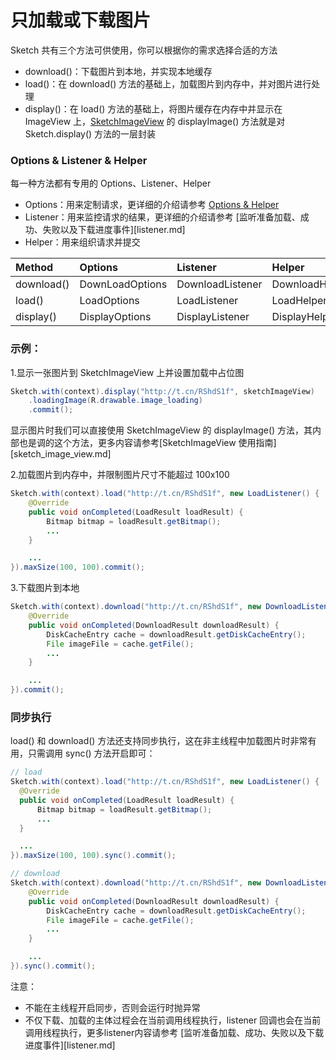 # 只加载或下载图片

Sketch 共有三个方法可供使用，你可以根据你的需求选择合适的方法
* download()：下载图片到本地，并实现本地缓存
* load()：在 download() 方法的基础上，加载图片到内存中，并对图片进行处理
* display()：在 load() 方法的基础上，将图片缓存在内存中并显示在 ImageView 上，[SketchImageView] 的 displayImage() 方法就是对 Sketch.display() 方法的一层封装

### Options & Listener & Helper

每一种方法都有专用的 Options、Listener、Helper

* Options：用来定制请求，更详细的介绍请参考 [Options & Helper][options_and_helper]
* Listener：用来监控请求的结果，更详细的介绍请参考 [监听准备加载、成功、失败以及下载进度事件][listener.md]
* Helper：用来组织请求并提交

|Method|Options|Listener|Helper|
|:---|:---|:---|:---|
|download()|DownLoadOptions|DownloadListener|DownloadHelper|
|load()|LoadOptions|LoadListener|LoadHelper|
|display()|DisplayOptions|DisplayListener|DisplayHelper|

### 示例：

1.显示一张图片到 SketchImageView 上并设置加载中占位图

```java
Sketch.with(context).display("http://t.cn/RShdS1f", sketchImageView)
    .loadingImage(R.drawable.image_loading)
    .commit();
```

显示图片时我们可以直接使用 SketchImageView 的 displayImage() 方法，其内部也是调的这个方法，更多内容请参考[SketchImageView 使用指南][sketch_image_view.md]

2.加载图片到内存中，并限制图片尺寸不能超过 100x100

```java
Sketch.with(context).load("http://t.cn/RShdS1f", new LoadListener() {
    @Override
    public void onCompleted(LoadResult loadResult) {
        Bitmap bitmap = loadResult.getBitmap();
        ...
    }

    ...
}).maxSize(100, 100).commit();
```

3.下载图片到本地

```java
Sketch.with(context).download("http://t.cn/RShdS1f", new DownloadListener() {
    @Override
    public void onCompleted(DownloadResult downloadResult) {
        DiskCacheEntry cache = downloadResult.getDiskCacheEntry();
        File imageFile = cache.getFile();
        ...
    }

    ...
}).commit();
```

### 同步执行

load() 和 download() 方法还支持同步执行，这在非主线程中加载图片时非常有用，只需调用 sync() 方法开启即可：

```java
// load
Sketch.with(context).load("http://t.cn/RShdS1f", new LoadListener() {
  @Override
  public void onCompleted(LoadResult loadResult) {
      Bitmap bitmap = loadResult.getBitmap();
      ...
  }

  ...
}).maxSize(100, 100).sync().commit();

// download
Sketch.with(context).download("http://t.cn/RShdS1f", new DownloadListener() {
    @Override
    public void onCompleted(DownloadResult downloadResult) {
        DiskCacheEntry cache = downloadResult.getDiskCacheEntry();
        File imageFile = cache.getFile();
        ...
    }

    ...
}).sync().commit();
```

注意：
* 不能在主线程开启同步，否则会运行时抛异常
* 不仅下载、加载的主体过程会在当前调用线程执行，listener 回调也会在当前调用线程执行，更多listener内容请参考 [监听准备加载、成功、失败以及下载进度事件][listener.md]

[SketchImageView]: ../../sketch/src/main/java/me/xiaopan/sketch/SketchImageView.java
[options_and_helper]: options_and_helper.md
[listener]: listener.md
[sketch_image_view]: sketch_image_view.md
